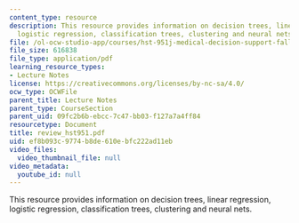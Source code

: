 ```yaml
---
content_type: resource
description: This resource provides information on decision trees, linear regression,
  logistic regression, classification trees, clustering and neural nets.
file: /ol-ocw-studio-app/courses/hst-951j-medical-decision-support-fall-2005/ef8b093c9774b8de610ebfc222ad11eb_review_hst951.pdf
file_size: 616838
file_type: application/pdf
learning_resource_types:
- Lecture Notes
license: https://creativecommons.org/licenses/by-nc-sa/4.0/
ocw_type: OCWFile
parent_title: Lecture Notes
parent_type: CourseSection
parent_uid: 09fc2b6b-ebcc-7c47-bb03-f127a7a4ff84
resourcetype: Document
title: review_hst951.pdf
uid: ef8b093c-9774-b8de-610e-bfc222ad11eb
video_files:
  video_thumbnail_file: null
video_metadata:
  youtube_id: null
---
```

This resource provides information on decision trees, linear regression, logistic regression, classification trees, clustering and neural nets.